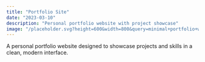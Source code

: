 ```yaml
---
title: "Portfolio Site"
date: "2023-03-10"
description: "Personal portfolio website with project showcase"
image: "/placeholder.svg?height=600&width=800&query=minimal+portfolio+website+with+project+showcase"
---
```


A personal portfolio website designed to showcase projects and skills in a clean, modern interface.
